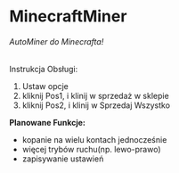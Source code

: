 # MinecraftMiner
###### AutoMiner do Minecrafta!
Instrukcja Obsługi:
1. Ustaw opcje
2. kliknij Pos1, i klinij w sprzedaż w sklepie
3. kliknij Pos2, i klinij w Sprzedaj Wszystko

**Planowane Funkcje:**
- kopanie na wielu kontach jednocześnie
- więcej trybów ruchu(np. lewo-prawo)
- zapisywanie ustawień
